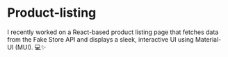 # Product-listing
I recently worked on a React-based product listing page that fetches data from the Fake Store API and displays a sleek, interactive UI using Material-UI (MUI). 💻✨
